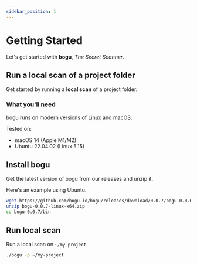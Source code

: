 ```yaml
---
sidebar_position: 1
---
```


# Getting Started

Let's get started with **bogu**, *The Secret Scanner*.

## Run a local scan of a project folder

Get started by running a **local scan** of a project folder.

### What you'll need

bogu runs on modern versions of Linux and macOS.

Tested on:

- macOS 14 (Apple M1/M2)
- Ubuntu 22.04.02 (Linux 5.15)

## Install bogu

Get the latest version of bogu from our releases and unzip it.

Here's an example using Ubuntu.

```bash
wget https://github.com/bogu-io/bogu/releases/download/0.0.7/bogu-0.0.6-linux-x64.zip
unzip bogu-0.0.7-linux-x64.zip
cd bogu-0.0.7/bin
```

## Run local scan

Run a local scan on `~/my-project`

```bash
./bogu -p ~/my-project
```
